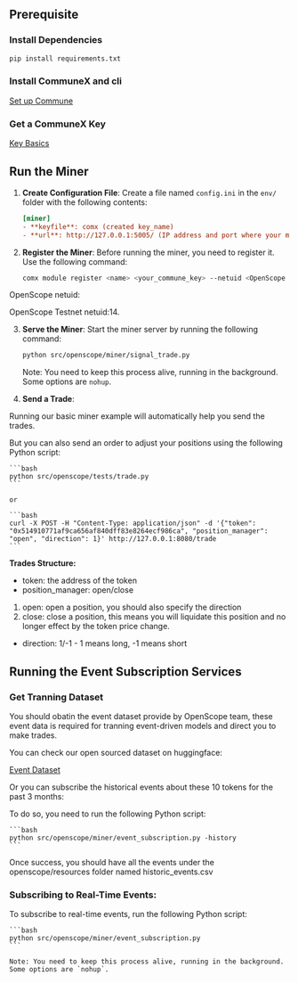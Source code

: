 
## Prerequisite

### Install Dependencies

```bash
pip install requirements.txt
```

### Install CommuneX and cli

[Set up Commune](https://communeai.org/docs/installation/setup-commune)

### Get a CommuneX Key

[Key Basics](https://communeai.org/docs/working-with-keys/key-basics)

## Run the Miner

1. **Create Configuration File**: Create a file named `config.ini` in the `env/` folder with the following contents:

    ```ini
    [miner]
    - **keyfile**: comx (created key_name)
    - **url**: http://127.0.0.1:5005/ (IP address and port where your miner service is running)
    ```

2. **Register the Miner**: Before running the miner, you need to register it. Use the following command:

    ```bash
    comx module register <name> <your_commune_key> --netuid <OpenScope netuid>
    ```

OpenScope netuid:

OpenScope Testnet netuid:14.

3. **Serve the Miner**: Start the miner server by running the following command:

    ```bash
    python src/openscope/miner/signal_trade.py
    ```

    Note: You need to keep this process alive, running in the background. Some options are `nohup`.

4. **Send a Trade**: 

Running our basic miner example will automatically help you send the trades.

But you can also send an order to adjust your positions using the following Python script:

    ```bash
    python src/openscope/tests/trade.py
    ```

    or

    ```bash
    curl -X POST -H "Content-Type: application/json" -d '{"token": "0x514910771af9ca656af840dff83e8264ecf986ca", "position_manager": "open", "direction": 1}' http://127.0.0.1:8080/trade
    ```

**Trades Structure:**

- token: the address of the token
- position_manager: open/close
1. open: open a position, you should also specify the direction
2. close: close a position, this means you will liquidate this position and no longer effect by the token price change.
- direction: 1/-1 - 1 means long, -1 means short

## Running the Event Subscription Services

### Get Tranning Dataset

You should obatin the event dataset provide by OpenScope team, these event data is required for tranning event-driven models and direct you to make trades.

You can check our open sourced dataset on huggingface:

[Event Dataset](https://huggingface.co/datasets/0xscope/web3-trading-analysis)

Or you can subscribe the historical events about these 10 tokens for the past 3 months:

To do so, you need to run the following Python script:

    ```bash
    python src/openscope/miner/event_subscription.py -history
    ```

Once success, you should have all the events under the openscope/resources folder named historic_events.csv

### Subscribing to Real-Time Events: 

To subscribe to real-time events, run the following Python script:

    ```bash
    python src/openscope/miner/event_subscription.py
    ```

    Note: You need to keep this process alive, running in the background. Some options are `nohup`.
